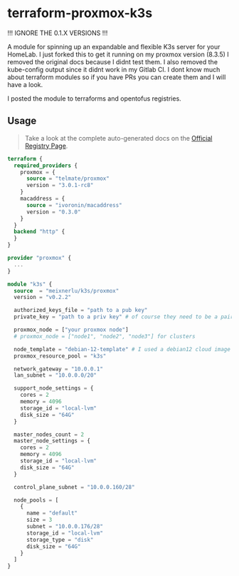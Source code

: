 # terraform-proxmox-k3s

!!! IGNORE THE 0.1.X VERSIONS !!!

A module for spinning up an expandable and flexible K3s server for your HomeLab.
I just forked this to get it running on my proxmox version (8.3.5)
I removed the original docs because I didnt test them.
I also removed the kube-config output since it didnt work in my Gitlab CI.
I dont know much about terraform modules so if you have PRs you can create them and I will have a look.

I posted the module to terraforms and opentofus registries.

## Usage

> Take a look at the complete auto-generated docs on the
[Official Registry Page](https://search.opentofu.org/module/meixnerlu/k3s/proxmox/latest).

```terraform
terraform {
  required_providers {
    proxmox = {
      source = "telmate/proxmox"
      version = "3.0.1-rc8"
    }
    macaddress = {
      source = "ivoronin/macaddress"
      version = "0.3.0"
    }
  }
  backend "http" {
  }
}

provider "proxmox" {
  ...
}

module "k3s" {
  source  = "meixnerlu/k3s/proxmox"
  version = "v0.2.2"

  authorized_keys_file = "path to a pub key"
  private_key = "path to a priv key" # of course they need to be a pair

  proxmox_node = ["your proxmox node"]
  # proxmox_node = ["node1", "node2", "node3"] for clusters

  node_template = "debian-12-template" # I used a debian12 cloud image with qemu-guest-agent and nfs-common installed
  proxmox_resource_pool = "k3s"

  network_gateway = "10.0.0.1"
  lan_subnet = "10.0.0.0/20"

  support_node_settings = {
    cores = 2
    memory = 4096
    storage_id = "local-lvm"
    disk_size = "64G"
  }

  master_nodes_count = 2
  master_node_settings = {
    cores = 2
    memory = 4096
    storage_id = "local-lvm"
    disk_size = "64G"
  }

  control_plane_subnet = "10.0.0.160/28"

  node_pools = [
    {
      name = "default"
      size = 3
      subnet = "10.0.0.176/28"
      storage_id = "local-lvm"
      storage_type = "disk"
      disk_size = "64G"
    }
  ]
}
```
